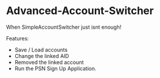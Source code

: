# Advanced-Account-Switcher
When SimpleAccountSwitcher just isnt enough!

Features:

+ Save / Load accounts
+ Change the linked AID
+ Removed the linked account
+ Run the PSN Sign Up Application.
